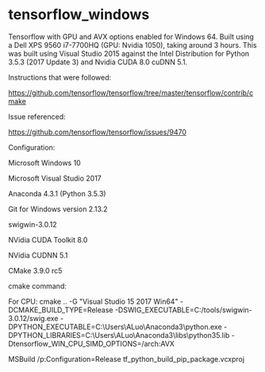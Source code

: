 # tensorflow_windows
Tensorflow with GPU and AVX options enabled for Windows 64.
Built using a Dell XPS 9560 i7-7700HQ (GPU: Nvidia 1050), taking around 3 hours.
This was built using Visual Studio 2015 against the Intel Distribution for Python 3.5.3 (2017 Update 3) and Nvidia CUDA 8.0 cuDNN 5.1.

Instructions that were followed: 

https://github.com/tensorflow/tensorflow/tree/master/tensorflow/contrib/cmake

Issue referenced: 

https://github.com/tensorflow/tensorflow/issues/9470

Configuration:

Microsoft Windows 10

Microsoft Visual Studio 2017

Anaconda 4.3.1 (Python 3.5.3)

Git for Windows version 2.13.2

swigwin-3.0.12

NVidia CUDA Toolkit 8.0

NVidia CUDNN 5.1

CMake 3.9.0 rc5

cmake command:

For CPU:
cmake .. -G "Visual Studio 15 2017 Win64" -DCMAKE_BUILD_TYPE=Release -DSWIG_EXECUTABLE=C:/tools/swigwin-3.0.12/swig.exe -DPYTHON_EXECUTABLE=C:\Users\ALuo\Anaconda3\python.exe -DPYTHON_LIBRARIES=C:\Users\ALuo\Anaconda3\libs\python35.lib -Dtensorflow_WIN_CPU_SIMD_OPTIONS=/arch:AVX

MSBuild /p:Configuration=Release tf_python_build_pip_package.vcxproj
